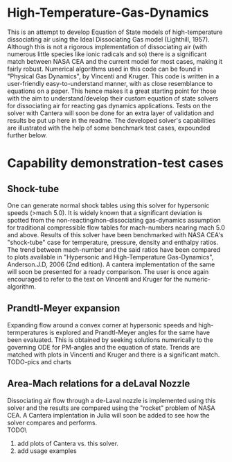 # High-Temperature-Gas-Dynamics
This is an attempt to develop Equation of State models of high-temperature dissociating air using the Ideal Dissociating Gas model (Lighthill, 1957). Although this is not a rigorous implementation of dissociating air (with numerous little species like ionic radicals and so) there is a significant match between NASA CEA and the current model for most cases, making it fairly robust. Numerical algorithms used in this code can be found in "Physical Gas Dynamics", by Vincenti and Kruger. This code is written in a user-friendly easy-to-understand manner, with as close resemblance to equations on a paper. This hence makes it a great starting point for those with the aim to understand/develop their custom equation of state solvers for dissociating air for reacting gas dynamics applications. Tests on the solver with Cantera will soon be done for an extra layer of validation and results be put up here in the readme. The developed solver's capabilities are illustrated with the help of some benchmark test cases, expounded further below. 
# Capability demonstration-test cases
## Shock-tube
One can generate normal shock tables using this solver for hypersonic speeds (>mach 5.0). It is widely known that a significant deviation is spotted from the non-reacting/non-dissociating gas-dynamics assumption for traditional compressible flow tables for mach-numbers nearing mach 5.0 and above. Results of this solver have been benchmarked with NASA CEA's "shock-tube" case for temperature, pressure, density and enthalpy ratios. The trend between mach-number and the said ratios have been compared to plots available in "Hypersonic and High-Temperature Gas-Dynamics", Anderson.J.D, 2006 (2nd edition). A cantera implementation of the same will soon be presented for a ready comparison. The user is once again encouraged to refer to the text on Vincenti and Kruger for the numeric-algorithm. 
## Prandtl-Meyer expansion
Expanding flow around a convex corner at hypersonic speeds and high-termperatures is explored and Prandtl-Meyer angles for the same have been evaluated. This is obtained by seeking solutions numerically to the governing ODE for PM-angles and the equation of state. Trends are matched with plots in Vincenti and Kruger and there is a significant match. TODO-pics and charts
## Area-Mach relations for a deLaval Nozzle
Dissociating air flow through a de-Laval nozzle is implemented using this solver and the results are compared using the "rocket" problem of NASA CEA. A Cantera implentation in Julia will soon be added to see how the solver compares and performs. \
TODO\
1. add plots of Cantera vs. this solver.
2. add usage examples

